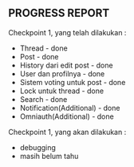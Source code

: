 ## PROGRESS REPORT

Checkpoint 1, yang telah dilakukan :
* Thread - done
* Post - done
* History dari edit post - done
* User dan profilnya - done
* Sistem voting untuk post - done
* Lock untuk thread - done
* Search - done
* Notification(Additional) - done
* Omniauth(Additional) - done

Checkpoint 1, yang akan dilakukan :
* debugging
* masih belum tahu
